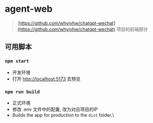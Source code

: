 # agent-web
> [https://github.com/whyiyhw/chatgpt-wechat](https://github.com/whyiyhw/chatgpt-wechat) 项目的前端部分

## 可用脚本

### `npm start`
- 开发环境
- 打开 [http://localhost:5173](http://localhost:5173) 去预览


### `npm run build`
- 正式环境
- 修改 .env 文件中的配置, 改为对应项目的IP
- Builds the app for production to the `dist` folder.\
